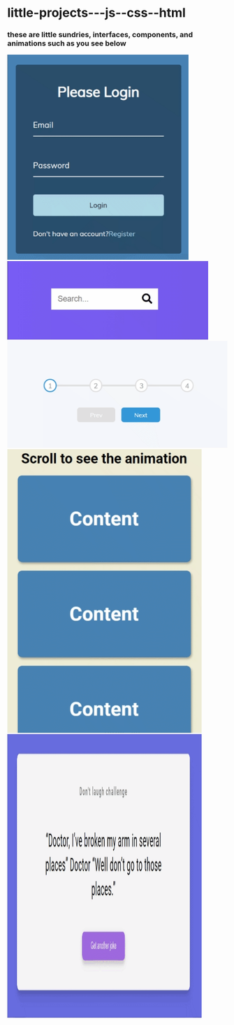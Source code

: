 # little-projects---js--css--html

### these are little sundries, interfaces, components, and animations such as you see below

<img align="" alt="GIF" src="https://github.com/i-doshechnikow/little-projects---js--css--html/blob/master/form%20animation/login%20form.gif?raw=true" width="415" height="470" />
<img align="" alt="GIF" src="https://github.com/i-doshechnikow/little-projects---js--css--html/blob/master/hidden%20search/hidden%20search.gif?raw=true" width="460" height="180" />
<img align="" alt="GIF" src="https://github.com/i-doshechnikow/little-projects---js--css--html/blob/master/progress%20step/progress%20step.gif?raw=true" width="510" height="245" />
<img align="" alt="GIF" src="https://github.com/i-doshechnikow/little-projects---js--css--html/blob/master/scroll%20animation/scroll%20animation.gif?raw=true" width="445" height="650" />
<img align="" alt="GIF" src="https://github.com/i-doshechnikow/little-projects---js--css--html/blob/master/dad%20jokes/dad%20jokes.gif?raw=true" width="445" height="650" />
